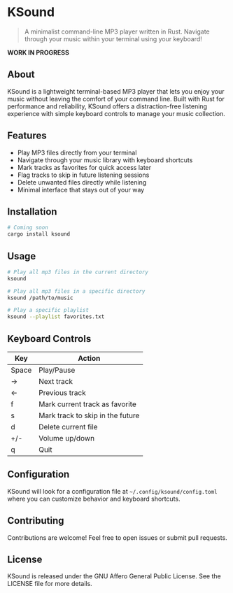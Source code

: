 # KSound

> A minimalist command-line MP3 player written in Rust. Navigate through your music within your terminal using your keyboard!

**WORK IN PROGRESS**

## About

KSound is a lightweight terminal-based MP3 player that lets you enjoy your music without leaving the comfort of your command line. Built with Rust for performance and reliability, KSound offers a distraction-free listening experience with simple keyboard controls to manage your music collection.

## Features

- Play MP3 files directly from your terminal
- Navigate through your music library with keyboard shortcuts
- Mark tracks as favorites for quick access later
- Flag tracks to skip in future listening sessions
- Delete unwanted files directly while listening
- Minimal interface that stays out of your way

## Installation

```bash
# Coming soon
cargo install ksound
```

## Usage

```bash
# Play all mp3 files in the current directory
ksound

# Play all mp3 files in a specific directory
ksound /path/to/music

# Play a specific playlist
ksound --playlist favorites.txt
```

## Keyboard Controls

| Key       | Action                           |
|-----------|----------------------------------|
| Space     | Play/Pause                       |
| →         | Next track                       |
| ←         | Previous track                   |
| f         | Mark current track as favorite   |
| s         | Mark track to skip in the future |
| d         | Delete current file              |
| +/-       | Volume up/down                   |
| q         | Quit                             |

## Configuration

KSound will look for a configuration file at `~/.config/ksound/config.toml` where you can customize behavior and keyboard shortcuts.

## Contributing

Contributions are welcome! Feel free to open issues or submit pull requests.

## License

KSound is released under the GNU Affero General Public License. See the LICENSE file for more details.
